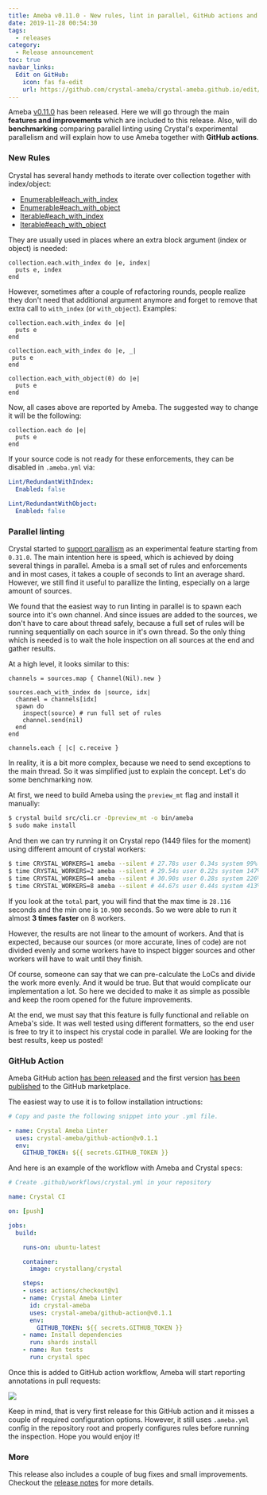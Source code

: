 ```yaml
---
title: Ameba v0.11.0 - New rules, lint in parallel, GitHub actions and more.
date: 2019-11-28 00:54:30
tags:
  - releases
category:
  - Release announcement
toc: true
navbar_links:
  Edit on GitHub:
    icon: fas fa-edit
    url: https://github.com/crystal-ameba/crystal-ameba.github.io/edit/site/source/_posts/release-v0.11.0.md
---
```


Ameba [v0.11.0](https://github.com/crystal-ameba/ameba/releases/tag/v0.11.0) has been released.
Here we will go through the main **features and improvements** which are included to this
release. Also, will do **benchmarking** comparing parallel linting using
Crystal's experimental parallelism and will explain how to use Ameba together
with **GitHub actions**. 

<!-- more -->

### New Rules

Crystal has several handy methods to iterate over collection together with
index/object:

- [Enumerable#each_with_index](https://crystal-lang.org/api/0.31.1/Enumerable.html#each_with_index(offset=0,&block)-instance-method)
- [Enumerable#each_with_object](https://crystal-lang.org/api/0.31.1/Enumerable.html#each_with_object(obj,&block)-instance-method)
- [Iterable#each_with_index](https://crystal-lang.org/api/0.31.1/Iterable.html#each_with_index(offset=0)-instance-method)
- [Iterable#each_with_object](https://crystal-lang.org/api/0.31.1/Iterable.html#each_with_object(obj)-instance-method)

They are usually used in places where an extra block argument (index or object) is
needed:

```crystal
collection.each.with_index do |e, index|
  puts e, index
end
```

However, sometimes after a couple of refactoring rounds, people realize they
don't need that additional argument anymore and forget to remove that extra call to
`with_index` (or `with_object`). Examples:

```crystal
collection.each.with_index do |e|
  puts e
end

collection.each_with_index do |e, _|
 puts e
end

collection.each_with_object(0) do |e|
  puts e
end
```

Now, all cases above are reported by Ameba. The suggested way to change it will be
the following:

```crystal
collection.each do |e|
  puts e
end
```

If your source code is not ready for these enforcements, they can be disabled in `.ameba.yml` via:

```yml
Lint/RedundantWithIndex:
  Enabled: false
  
Lint/RedundantWithObject:
  Enabled: false
```

### Parallel linting

Crystal started to [support parallism](https://crystal-lang.org/2019/09/06/parallelism-in-crystal.html)
as an experimental feature starting from `0.31.0`. The main intention here is
speed, which is achieved by doing several things in parallel. Ameba is a small set
of rules and enforcements and in most cases, it takes a couple of seconds to lint
an average shard. However, we still find it useful to parallize the linting,
especially on a large amount of sources.

We found that the easiest way to run linting in parallel is to spawn each
source into it's own channel. And since issues are added to the sources, we don't
have to care about thread safely, because a full set of rules will be running
sequentially on each source in it's own thread. So the only thing which is
needed is to wait the hole inspection on all sources at the end and gather results.

At a high level, it looks similar to this:

```crystal
channels = sources.map { Channel(Nil).new }

sources.each_with_index do |source, idx|
  channel = channels[idx]
  spawn do
    inspect(source) # run full set of rules
    channel.send(nil)
  end
end

channels.each { |c| c.receive }
```

In reality, it is a bit more complex, because we need to send exceptions to
the main thread. So it was simplified just to explain the concept.
Let's do some benchmarking now.

At first, we need to build Ameba using the `preview_mt` flag and install it manually:

```sh
$ crystal build src/cli.cr -Dpreview_mt -o bin/ameba
$ sudo make install
```
 
And then we can try running it on Crystal repo (1449 files for the moment)
using different amount of crystal workers:

```sh
$ time CRYSTAL_WORKERS=1 ameba --silent # 27.78s user 0.34s system 99% cpu 28.116 total
$ time CRYSTAL_WORKERS=2 ameba --silent # 29.54s user 0.22s system 147% cpu 20.184 total
$ time CRYSTAL_WORKERS=4 ameba --silent # 30.90s user 0.28s system 226% cpu 13.742 total
$ time CRYSTAL_WORKERS=8 ameba --silent # 44.67s user 0.44s system 413% cpu 10.900 total
```

If you look at the `total` part, you will find that the max time is `28.116`
seconds and the min one is `10.900` seconds. So we were able to run it
almost **3 times faster** on 8 workers.

However, the results are
not linear to the amount of workers. And that is expected, because our sources
(or more accurate, lines of code) are not divided evenly and some workers have
to inspect bigger sources and other workers will have to wait until they finish.

Of course, someone can say that we can pre-calculate the LoCs and divide the work
more evenly. And it would be true. But that would complicate our implementation
a lot. So here we decided to make it as simple as possible and keep the room
opened for the future improvements.

At the end, we must say that this feature is fully functional and reliable on 
Ameba's side. It was well tested using different formatters, so the end user
is free to try it to inspect his crystal code in parallel. We are looking for
the best results, keep us posted!

### GitHub Action

Ameba GitHub action [has been released](https://github.com/crystal-ameba/github-action)
and the first version [has been published](https://github.com/marketplace/actions/crystal-ameba-linter)
to the GitHub marketplace.

The easiest way to use it is to follow installation intructions:

```yml
# Copy and paste the following snippet into your .yml file.

- name: Crystal Ameba Linter
  uses: crystal-ameba/github-action@v0.1.1
  env:
    GITHUB_TOKEN: ${{ secrets.GITHUB_TOKEN }}
```

And here is an example of the workflow with Ameba and Crystal specs:

```yml
# Create .github/workflows/crystal.yml in your repository

name: Crystal CI

on: [push]

jobs:
  build:

    runs-on: ubuntu-latest

    container:
      image: crystallang/crystal

    steps:
    - uses: actions/checkout@v1
    - name: Crystal Ameba Linter
      id: crystal-ameba
      uses: crystal-ameba/github-action@v0.1.1
      env:
        GITHUB_TOKEN: ${{ secrets.GITHUB_TOKEN }}
    - name: Install dependencies
      run: shards install
    - name: Run tests
      run: crystal spec
```

Once this is added to GitHub action workflow, Ameba will start reporting
annotations in pull requests:

![](https://raw.githubusercontent.com/crystal-ameba/github-action/master/assets/sample.png)

Keep in mind, that is very first release for this GitHub action and it misses a
couple of required configuration options. However, it still uses
`.ameba.yml` config in the repository root and properly configures rules before
running the inspection. Hope you would enjoy it!

### More

This release also includes a couple of bug fixes and small improvements.
Checkout the [release notes](https://github.com/crystal-ameba/ameba/releases/tag/v0.11.0)
for more details.
